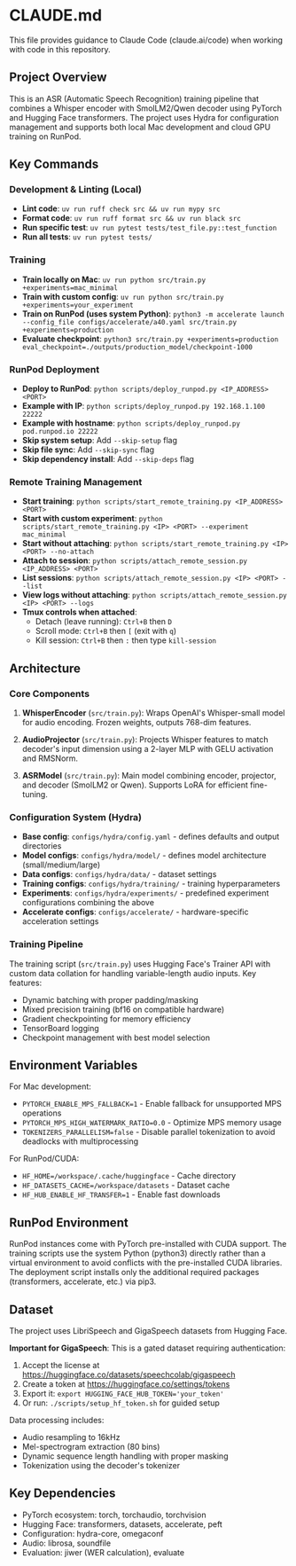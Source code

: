# CLAUDE.md

This file provides guidance to Claude Code (claude.ai/code) when working with code in this repository.

## Project Overview
This is an ASR (Automatic Speech Recognition) training pipeline that combines a Whisper encoder with SmolLM2/Qwen decoder using PyTorch and Hugging Face transformers. The project uses Hydra for configuration management and supports both local Mac development and cloud GPU training on RunPod.

## Key Commands

### Development & Linting (Local)
- **Lint code**: `uv run ruff check src && uv run mypy src`
- **Format code**: `uv run ruff format src && uv run black src`
- **Run specific test**: `uv run pytest tests/test_file.py::test_function`
- **Run all tests**: `uv run pytest tests/`

### Training
- **Train locally on Mac**: `uv run python src/train.py +experiments=mac_minimal`
- **Train with custom config**: `uv run python src/train.py +experiments=your_experiment`
- **Train on RunPod (uses system Python)**: `python3 -m accelerate launch --config_file configs/accelerate/a40.yaml src/train.py +experiments=production`
- **Evaluate checkpoint**: `python3 src/train.py +experiments=production eval_checkpoint=./outputs/production_model/checkpoint-1000`

### RunPod Deployment
- **Deploy to RunPod**: `python scripts/deploy_runpod.py <IP_ADDRESS> <PORT>`
- **Example with IP**: `python scripts/deploy_runpod.py 192.168.1.100 22222`
- **Example with hostname**: `python scripts/deploy_runpod.py pod.runpod.io 22222`
- **Skip system setup**: Add `--skip-setup` flag
- **Skip file sync**: Add `--skip-sync` flag
- **Skip dependency install**: Add `--skip-deps` flag

### Remote Training Management
- **Start training**: `python scripts/start_remote_training.py <IP_ADDRESS> <PORT>`
- **Start with custom experiment**: `python scripts/start_remote_training.py <IP> <PORT> --experiment mac_minimal`
- **Start without attaching**: `python scripts/start_remote_training.py <IP> <PORT> --no-attach`
- **Attach to session**: `python scripts/attach_remote_session.py <IP_ADDRESS> <PORT>`
- **List sessions**: `python scripts/attach_remote_session.py <IP> <PORT> --list`
- **View logs without attaching**: `python scripts/attach_remote_session.py <IP> <PORT> --logs`
- **Tmux controls when attached**:
  - Detach (leave running): `Ctrl+B` then `D`
  - Scroll mode: `Ctrl+B` then `[` (exit with `q`)
  - Kill session: `Ctrl+B` then `:` then type `kill-session`

## Architecture

### Core Components
1. **WhisperEncoder** (`src/train.py`): Wraps OpenAI's Whisper-small model for audio encoding. Frozen weights, outputs 768-dim features.

2. **AudioProjector** (`src/train.py`): Projects Whisper features to match decoder's input dimension using a 2-layer MLP with GELU activation and RMSNorm.

3. **ASRModel** (`src/train.py`): Main model combining encoder, projector, and decoder (SmolLM2 or Qwen). Supports LoRA for efficient fine-tuning.

### Configuration System (Hydra)
- **Base config**: `configs/hydra/config.yaml` - defines defaults and output directories
- **Model configs**: `configs/hydra/model/` - defines model architecture (small/medium/large)
- **Data configs**: `configs/hydra/data/` - dataset settings
- **Training configs**: `configs/hydra/training/` - training hyperparameters
- **Experiments**: `configs/hydra/experiments/` - predefined experiment configurations combining the above
- **Accelerate configs**: `configs/accelerate/` - hardware-specific acceleration settings

### Training Pipeline
The training script (`src/train.py`) uses Hugging Face's Trainer API with custom data collation for handling variable-length audio inputs. Key features:
- Dynamic batching with proper padding/masking
- Mixed precision training (bf16 on compatible hardware)
- Gradient checkpointing for memory efficiency
- TensorBoard logging
- Checkpoint management with best model selection

## Environment Variables
For Mac development:
- `PYTORCH_ENABLE_MPS_FALLBACK=1` - Enable fallback for unsupported MPS operations
- `PYTORCH_MPS_HIGH_WATERMARK_RATIO=0.0` - Optimize MPS memory usage
- `TOKENIZERS_PARALLELISM=false` - Disable parallel tokenization to avoid deadlocks with multiprocessing

For RunPod/CUDA:
- `HF_HOME=/workspace/.cache/huggingface` - Cache directory
- `HF_DATASETS_CACHE=/workspace/datasets` - Dataset cache
- `HF_HUB_ENABLE_HF_TRANSFER=1` - Enable fast downloads

## RunPod Environment
RunPod instances come with PyTorch pre-installed with CUDA support. The training scripts use the system Python (python3) directly rather than a virtual environment to avoid conflicts with the pre-installed CUDA libraries. The deployment script installs only the additional required packages (transformers, accelerate, etc.) via pip3.

## Dataset
The project uses LibriSpeech and GigaSpeech datasets from Hugging Face.

**Important for GigaSpeech**: This is a gated dataset requiring authentication:
1. Accept the license at https://huggingface.co/datasets/speechcolab/gigaspeech
2. Create a token at https://huggingface.co/settings/tokens
3. Export it: `export HUGGING_FACE_HUB_TOKEN='your_token'`
4. Or run: `./scripts/setup_hf_token.sh` for guided setup

Data processing includes:
- Audio resampling to 16kHz
- Mel-spectrogram extraction (80 bins)
- Dynamic sequence length handling with proper masking
- Tokenization using the decoder's tokenizer

## Key Dependencies
- PyTorch ecosystem: torch, torchaudio, torchvision
- Hugging Face: transformers, datasets, accelerate, peft
- Configuration: hydra-core, omegaconf
- Audio: librosa, soundfile
- Evaluation: jiwer (WER calculation), evaluate